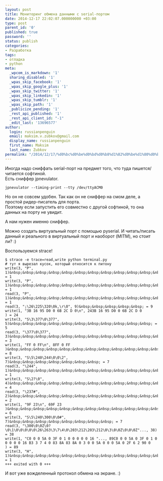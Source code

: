 ```yaml
---
layout: post
title: Мониторинг обмена данными с serial-портом
date: 2014-12-17 22:02:07.000000000 +03:00
type: post
parent_id: '0'
published: true
password: ''
status: publish
categories:
- Разработка
tags:
- отладка
- python
meta:
  _wpcom_is_markdown: '1'
  sharing_disabled: '1'
  _wpas_skip_facebook: '1'
  _wpas_skip_google_plus: '1'
  _wpas_skip_twitter: '1'
  _wpas_skip_linkedin: '1'
  _wpas_skip_tumblr: '1'
  _wpas_skip_path: '1'
  _publicize_pending: '1'
  _rest_api_published: '1'
  _rest_api_client_id: "-1"
  _edit_last: '13696577'
author:
  login: russianpenguin
  email: maksim.v.zubkov@gmail.com
  display_name: russianpenguin
  first_name: Maksim
  last_name: Zubkov
permalink: "/2014/12/17/%d0%bc%d0%be%d0%bd%d0%b8%d1%82%d0%be%d1%80%d0%b8%d0%bd%d0%b3-%d0%be%d0%b1%d0%bc%d0%b5%d0%bd%d0%b0-%d0%b4%d0%b0%d0%bd%d0%bd%d1%8b%d0%bc%d0%b8-%d1%81-serial-%d0%bf%d0%be%d1%80%d1%82%d0%be%d0%bc/"
---
```

Иногда надо сниффать serial-порт на предмет того, что туда пишется/читается софтиной.  
Есть сниффер jpnevulator.

```
jpnevulator --timing-print --tty /dev/ttyACM0
```

Но он не совсем удобен. Так как он не сниффер на смом деле, а простой ридер-писатель для порта.  
Поэтому если запустить его совместно с другой софтиной, то она данных на порту не увидит.

А нам нужен именно сниффер.

Можно создать виртуальный порт с помощью pyserial. И читать/писать данный и реального в виртуальный порт и наоборот (MITM), но стоит ли? :)

Воспользуемся strace!

```shell
$ strace -e trace=read,write python terminal.py  
# тут я вырезал кусок, который относится к питону  
write(3, "P", 1)&nbsp;&nbsp;&nbsp;&nbsp;&nbsp;&nbsp;&nbsp;&nbsp;&nbsp;&nbsp;&nbsp;&nbsp;&nbsp;&nbsp;&nbsp;&nbsp;&nbsp;&nbsp;&nbsp;&nbsp;&nbsp;&nbsp;&nbsp; = 1  
write(3, "P", 1)&nbsp;&nbsp;&nbsp;&nbsp;&nbsp;&nbsp;&nbsp;&nbsp;&nbsp;&nbsp;&nbsp;&nbsp;&nbsp;&nbsp;&nbsp;&nbsp;&nbsp;&nbsp;&nbsp;&nbsp;&nbsp;&nbsp;&nbsp; = 1  
read(3, "P", 1)&nbsp;&nbsp;&nbsp;&nbsp;&nbsp;&nbsp;&nbsp;&nbsp;&nbsp;&nbsp;&nbsp;&nbsp;&nbsp;&nbsp;&nbsp;&nbsp;&nbsp;&nbsp;&nbsp;&nbsp;&nbsp;&nbsp;&nbsp;&nbsp; = 1  
read(3, ";\26\225\320\0k,\r\0", 9)&nbsp;&nbsp;&nbsp;&nbsp;&nbsp; = 9  
write(1, "3B 16 95 D0 0 6B 2C D 0\n", 243B 16 95 D0 0 6B 2C D 0  
) = 24  
write(3, "S\3\377\0\377", 5)&nbsp;&nbsp;&nbsp;&nbsp;&nbsp;&nbsp;&nbsp;&nbsp;&nbsp;&nbsp;&nbsp; = 5  
read(3, "\377\0\377", 3)&nbsp;&nbsp;&nbsp;&nbsp;&nbsp;&nbsp;&nbsp;&nbsp;&nbsp;&nbsp;&nbsp;&nbsp;&nbsp;&nbsp;&nbsp; = 3  
write(1, "FF 0 FF\n", 8FF 0 FF  
)&nbsp;&nbsp;&nbsp;&nbsp;&nbsp;&nbsp;&nbsp;&nbsp;&nbsp;&nbsp;&nbsp;&nbsp;&nbsp;&nbsp;&nbsp; = 8  
write(3, "S\5\240\244\0\0\2", 7)&nbsp;&nbsp;&nbsp;&nbsp;&nbsp;&nbsp;&nbsp; = 7  
read(3, "\244", 1)&nbsp;&nbsp;&nbsp;&nbsp;&nbsp;&nbsp;&nbsp;&nbsp;&nbsp;&nbsp;&nbsp;&nbsp;&nbsp;&nbsp;&nbsp;&nbsp;&nbsp;&nbsp;&nbsp;&nbsp;&nbsp; = 1  
write(3, "S\2?\0", 4)&nbsp;&nbsp;&nbsp;&nbsp;&nbsp;&nbsp;&nbsp;&nbsp;&nbsp;&nbsp;&nbsp;&nbsp;&nbsp;&nbsp;&nbsp;&nbsp;&nbsp;&nbsp; = 4  
read(3, "\237#", 2)&nbsp;&nbsp;&nbsp;&nbsp;&nbsp;&nbsp;&nbsp;&nbsp;&nbsp;&nbsp;&nbsp;&nbsp;&nbsp;&nbsp;&nbsp;&nbsp;&nbsp;&nbsp;&nbsp;&nbsp; = 2  
write(1, "9F 23\n", 69F 23  
)&nbsp;&nbsp;&nbsp;&nbsp;&nbsp;&nbsp;&nbsp;&nbsp;&nbsp;&nbsp;&nbsp;&nbsp;&nbsp;&nbsp;&nbsp;&nbsp;&nbsp; = 6  
write(3, "S\5\240\300\0\0#", 7)&nbsp;&nbsp;&nbsp;&nbsp;&nbsp;&nbsp;&nbsp;&nbsp; = 7  
read(3, "\300\0\0Z\0?\0\1\0\0\0\0\0\26\263\3\7\4\0\203\212\203\212\0\3\0\0Z\0\0\0Z"..., 38) = 38  
write(1, "C0 0 0 5A 0 3F 0 1 0 0 0 0 0 16 "..., 89C0 0 0 5A 0 3F 0 1 0 0 0 0 0 16 B3 3 7 4 0 83 8A 83 8A 0 3 0 0 5A 0 0 0 5A 0 2F 6 2 90 0  
) = 89  
write(3, "H", 1)&nbsp;&nbsp;&nbsp;&nbsp;&nbsp;&nbsp;&nbsp;&nbsp;&nbsp;&nbsp;&nbsp;&nbsp;&nbsp;&nbsp;&nbsp;&nbsp;&nbsp;&nbsp;&nbsp;&nbsp;&nbsp;&nbsp;&nbsp; = 1  
+++ exited with 0 +++
```

И вот уже вожделенный протокол обмена на экране. :)

